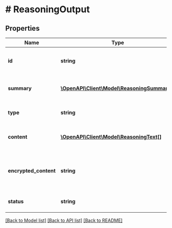 # # ReasoningOutput

## Properties

Name | Type | Description | Notes
------------ | ------------- | ------------- | -------------
**id** | **string** | The unique ID of the reasoning output. |
**summary** | [**\OpenAPI\Client\Model\ReasoningSummary[]**](ReasoningSummary.md) | The summary of the reasoning. |
**type** | **string** |  | [optional] [default to 'reasoning']
**content** | [**\OpenAPI\Client\Model\ReasoningText[]**](ReasoningText.md) | The content of the reasoning. |
**encrypted_content** | **string** | The encrypted content of the reasoning output. |
**status** | **string** |  | [optional] [default to 'completed']

[[Back to Model list]](../../README.md#models) [[Back to API list]](../../README.md#endpoints) [[Back to README]](../../README.md)
